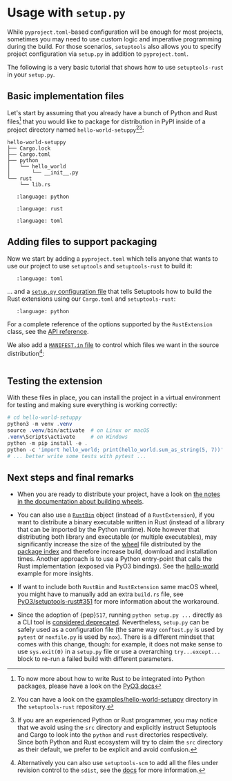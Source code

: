 # Usage with `setup.py`

While `pyproject.toml`-based configuration will be enough for most projects,
sometimes you may need to use custom logic and imperative programming during the build.
For those scenarios, `setuptools` also allows you to specify project configuration
via `setup.py` in addition to `pyproject.toml`.

The following is a very basic tutorial that shows how to use `setuptools-rust` in
your `setup.py`.


## Basic implementation files

Let's start by assuming that you already have a bunch of Python and Rust files[^1]
that you would like to package for distribution in PyPI inside of a project directory
named `hello-world-setuppy`[^2][^3]:

[^1]: To now more about how to write Rust to be integrated into Python packages,
      please have a look on the [PyO3 docs](https://pyo3.rs)
[^2]: You can have a look on the
      [examples/hello-world-setuppy](https://github.com/PyO3/setuptools-rust/tree/main/examples/hello-world-setuppy)
      directory in the `setuptools-rust` repository.
[^3]: If you are an experienced Python or Rust programmer, you may notice that we
      avoid using the `src` directory and explicitly instruct Setuptools and Cargo to
      look into the `python` and `rust` directories respectively.
      Since both Python and Rust ecosystem will try to claim the `src` directory as
      their default, we prefer to be explicit and avoid confusion.


```
hello-world-setuppy
├── Cargo.lock
├── Cargo.toml
├── python
│   └── hello_world
│       └── __init__.py
└── rust
    └── lib.rs
```

```{literalinclude} ../examples/hello-world-setuppy/python/hello_world/__init__.py
   :language: python
```

```{literalinclude} ../examples/hello-world-setuppy/rust/lib.rs
   :language: rust
```

```{literalinclude} ../examples/hello-world-setuppy/Cargo.toml
   :language: toml
```


## Adding files to support packaging

Now we start by adding a `pyproject.toml` which tells anyone that wants to use
our project to use `setuptools` and `setuptools-rust` to build it:

```{literalinclude} ../examples/hello-world-setuppy/pyproject.toml
   :language: toml
```

… and a [`setup.py` configuration file](https://setuptools.pypa.io/en/latest/references/keywords.html)
that tells Setuptools how to build the Rust extensions using our `Cargo.toml` and `setuptools-rust`:

```{literalinclude} ../examples/hello-world-setuppy/setup.py
   :language: python
```

For a complete reference of the options supported by the `RustExtension` class, see the
[API reference](https://setuptools-rust.readthedocs.io/en/latest/reference.html).


We also add a [`MANIFEST.in` file](https://setuptools.pypa.io/en/latest/userguide/miscellaneous.html)
to control which files we want in the source distribution[^4]:

```{literalinclude} ../examples/hello-world-setuppy/MANIFEST.in
```

[^4]: Alternatively you can also use `setuptools-scm` to add all the files under revision control
      to the `sdist`, see the [docs](https://pypi.org/project/setuptools-scm/) for more information.


## Testing the extension

With these files in place, you can install the project in a virtual environment
for testing and making sure everything is working correctly:


```powershell
# cd hello-world-setuppy
python3 -m venv .venv
source .venv/bin/activate  # on Linux or macOS
.venv\Scripts\activate     # on Windows
python -m pip install -e .
python -c 'import hello_world; print(hello_world.sum_as_string(5, 7))'  # => 12
# ... better write some tests with pytest ...
```


## Next steps and final remarks

- When you are ready to distribute your project, have a look on
  [the notes in the documentation about building wheels](https://setuptools-rust.readthedocs.io/en/latest/building_wheels.html).

- You can also use a [`RustBin`](https://setuptools-rust.readthedocs.io/en/latest/reference.html) object
  (instead of a `RustExtension`), if you want to distribute a binary executable
  written in Rust (instead of a library that can be imported by the Python runtime).
  Note however that distributing both library and executable (or multiple executables),
  may significantly increase the size of the
  [wheel](https://packaging.python.org/en/latest/glossary/#term-Wheel)
  file distributed by the
  [package index](https://packaging.python.org/en/latest/glossary/#term-Package-Index)
  and therefore increase build, download and installation times.
  Another approach is to use a Python entry-point that calls the Rust
  implementation (exposed via PyO3 bindings).
  See the [hello-world](https://github.com/PyO3/setuptools-rust/tree/main/examples/hello-world)
  example for more insights.

- If want to include both `RustBin` and `RustExtension` same macOS wheel, you might have
  to manually add an extra `build.rs` file, see [PyO3/setuptools-rust#351](https://github.com/PyO3/setuptools-rust/pull/351)
  for more information about the workaround.

- Since the adoption of {pep}`517`, running `python setup.py ...` directly as a CLI tool is
  [considered deprecated](https://blog.ganssle.io/articles/2021/10/setup-py-deprecated.html).
  Nevertheless, `setup.py` can be safely used as a configuration file
  (the same way `conftest.py` is used by `pytest` or `noxfile.py` is used by `nox`).
  There is a different mindset that comes with this change, though:
  for example, it does not make sense to use `sys.exit(0)` in a `setup.py` file
  or use a overarching `try...except...` block to re-run a failed build with different parameters.
